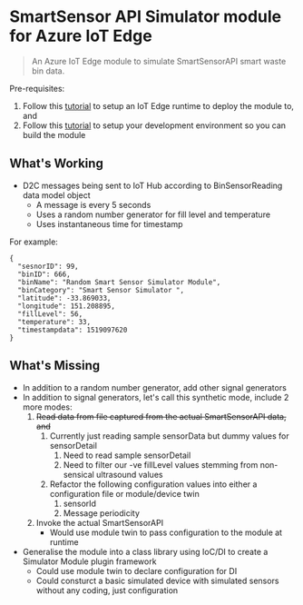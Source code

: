 # SmartSensor API Simulator module for Azure IoT Edge

> An Azure IoT Edge module to simulate SmartSensorAPI smart waste bin data.

Pre-requisites:
1. Follow this [tutorial](https://docs.microsoft.com/en-us/azure/iot-edge/tutorial-simulate-device-linux) to setup an IoT Edge runtime to deploy the module to, and
1. Follow this [tutorial](https://docs.microsoft.com/en-us/azure/iot-edge/tutorial-csharp-module) to setup your development environment so you can build the module

## What's Working

* D2C messages being sent to IoT Hub according to BinSensorReading data model object
    * A message is every 5 seconds
    * Uses a random number generator for fill level and temperature
    * Uses instantaneous time for timestamp

For example:
```
{
  "sesnorID": 99,
  "binID": 666,
  "binName": "Random Smart Sensor Simulator Module",
  "binCategory": "Smart Sensor Simulator ",
  "latitude": -33.869033,
  "longitude": 151.208895,
  "fillLevel": 56,
  "temperature": 33,
  "timestampdata": 1519097620
}
```

## What's Missing

* In addition to a random number generator, add other signal generators
* In addition to signal generators, let's call this synthetic mode, include 2 more modes:
    1. ~~Read data from file captured from the actual SmartSensorAPI data, and~~
        1. Currently just reading sample sensorData but dummy values for sensorDetail
            1. Need to read sample sensorDetail
            1. Need to filter our -ve fillLevel values stemming from non-sensical ultrasound values
        1. Refactor the following configuration values into either a configuration file or module/device twin
            1. sensorId
            2. Message periodicity 
    1. Invoke the actual SmartSensorAPI
        * Would use module twin to pass configuration to the module at runtime
* Generalise the module into a class library using IoC/DI to create a Simulator Module plugin framework
    * Could use module twin to declare configuration for DI
    * Could consturct a basic simulated device with simulated sensors without any coding, just configuration